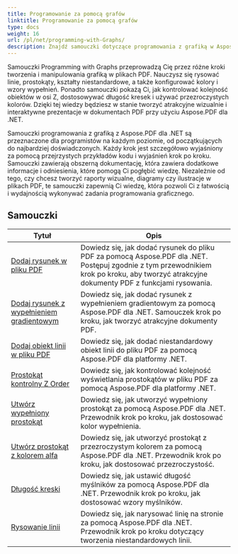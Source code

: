 ```yaml
---
title: Programowanie za pomocą grafów
linktitle: Programowanie za pomocą grafów
type: docs
weight: 16
url: /pl/net/programming-with-Graphs/
description: Znajdź samouczki dotyczące programowania z grafiką w Aspose.PDF dla .NET. Dowiedz się, jak tworzyć i dostosowywać grafikę w dokumentach PDF.
---
```

Samouczki Programming with Graphs przeprowadzą Cię przez różne kroki tworzenia i manipulowania grafiką w plikach PDF. Nauczysz się rysować linie, prostokąty, kształty niestandardowe, a także konfigurować kolory i wzory wypełnień. Ponadto samouczki pokażą Ci, jak kontrolować kolejność obiektów w osi Z, dostosowywać długość kresek i używać przezroczystych kolorów. Dzięki tej wiedzy będziesz w stanie tworzyć atrakcyjne wizualnie i interaktywne prezentacje w dokumentach PDF przy użyciu Aspose.PDF dla .NET.

Samouczki programowania z grafiką z Aspose.PDF dla .NET są przeznaczone dla programistów na każdym poziomie, od początkujących do najbardziej doświadczonych. Każdy krok jest szczegółowo wyjaśniony za pomocą przejrzystych przykładów kodu i wyjaśnień krok po kroku. Samouczki zawierają obszerną dokumentację, która zawiera dodatkowe informacje i odniesienia, które pomogą Ci pogłębić wiedzę. Niezależnie od tego, czy chcesz tworzyć raporty wizualne, diagramy czy ilustracje w plikach PDF, te samouczki zapewnią Ci wiedzę, która pozwoli Ci z łatwością i wydajnością wykonywać zadania programowania graficznego.

## Samouczki
| Tytuł | Opis |
| --- | --- | 
| [Dodaj rysunek w pliku PDF](./add-drawing/) | Dowiedz się, jak dodać rysunek do pliku PDF za pomocą Aspose.PDF dla .NET. Postępuj zgodnie z tym przewodnikiem krok po kroku, aby tworzyć atrakcyjne dokumenty PDF z funkcjami rysowania. |  
| [Dodaj rysunek z wypełnieniem gradientowym](./add-drawing-with-gradient-fill/) | Dowiedz się, jak dodać rysunek z wypełnieniem gradientowym za pomocą Aspose.PDF dla .NET. Samouczek krok po kroku, jak tworzyć atrakcyjne dokumenty PDF. |  
| [Dodaj obiekt linii w pliku PDF](./add-line-object/) | Dowiedz się, jak dodać niestandardowy obiekt linii do pliku PDF za pomocą Aspose.PDF dla platformy .NET. |  
| [Prostokąt kontrolny Z Order](./control-rectangle-z-order/) | Dowiedz się, jak kontrolować kolejność wyświetlania prostokątów w pliku PDF za pomocą Aspose.PDF dla platformy .NET.  |  
| [Utwórz wypełniony prostokąt](./create-filled-rectangle/) | Dowiedz się, jak utworzyć wypełniony prostokąt za pomocą Aspose.PDF dla .NET. Przewodnik krok po kroku, jak dostosować kolor wypełnienia. |  
| [Utwórz prostokąt z kolorem alfa](./create-rectangle-with-alpha-color/) | Dowiedz się, jak utworzyć prostokąt z przezroczystym kolorem za pomocą Aspose.PDF dla .NET. Przewodnik krok po kroku, jak dostosować przezroczystość. |  
| [Długość kreski](./dash-length/) | Dowiedz się, jak ustawić długość myślników za pomocą Aspose.PDF dla .NET. Przewodnik krok po kroku, jak dostosować wzory myślników. |  
| [Rysowanie linii](./drawing-line/) | Dowiedz się, jak narysować linię na stronie za pomocą Aspose.PDF dla .NET. Przewodnik krok po kroku dotyczący tworzenia niestandardowych linii. |  